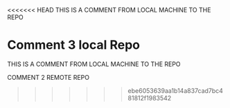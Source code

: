 <<<<<<< HEAD
THIS IS A COMMENT FROM LOCAL MACHINE TO THE REPO 

Comment 3 local Repo
=======
THIS IS A COMMENT FROM LOCAL MACHINE TO THE REPO 

COMMENT 2 REMOTE REPO
>>>>>>> ebe6053639aa1b14a837cad7bc481812f1983542

